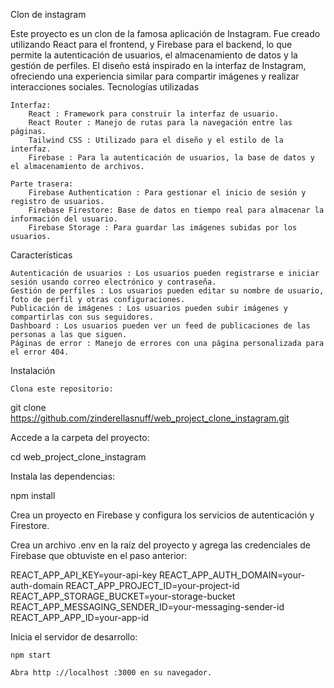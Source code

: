 Clon de instagram

Este proyecto es un clon de la famosa aplicación de Instagram. Fue creado utilizando React para el frontend, y Firebase para el backend, lo que permite la autenticación de usuarios, el almacenamiento de datos y la gestión de perfiles. El diseño está inspirado en la interfaz de Instagram, ofreciendo una experiencia similar para compartir imágenes y realizar interacciones sociales.
Tecnologías utilizadas

    Interfaz:
        React : Framework para construir la interfaz de usuario.
        React Router : Manejo de rutas para la navegación entre las páginas.
        Tailwind CSS : Utilizado para el diseño y el estilo de la interfaz.
        Firebase : Para la autenticación de usuarios, la base de datos y el almacenamiento de archivos. 

    Parte trasera:
        Firebase Authentication : Para gestionar el inicio de sesión y registro de usuarios.
        Firebase Firestore: Base de datos en tiempo real para almacenar la información del usuario.
        Firebase Storage : Para guardar las imágenes subidas por los usuarios. 

Características

    Autenticación de usuarios : Los usuarios pueden registrarse e iniciar sesión usando correo electrónico y contraseña.
    Gestión de perfiles : Los usuarios pueden editar su nombre de usuario, foto de perfil y otras configuraciones.
    Publicación de imágenes : Los usuarios pueden subir imágenes y compartirlas con sus seguidores.
    Dashboard : Los usuarios pueden ver un feed de publicaciones de las personas a las que siguen.
    Páginas de error : Manejo de errores con una página personalizada para el error 404. 

Instalación

    Clona este repositorio:

git clone https://github.com/zinderellasnuff/web_project_clone_instagram.git

Accede a la carpeta del proyecto:

cd web_project_clone_instagram

Instala las dependencias:

npm install

Crea un proyecto en Firebase y configura los servicios de autenticación y Firestore.

Crea un archivo .env en la raíz del proyecto y agrega las credenciales de Firebase que obtuviste en el paso anterior:

REACT_APP_API_KEY=your-api-key
REACT_APP_AUTH_DOMAIN=your-auth-domain
REACT_APP_PROJECT_ID=your-project-id
REACT_APP_STORAGE_BUCKET=your-storage-bucket
REACT_APP_MESSAGING_SENDER_ID=your-messaging-sender-id
REACT_APP_APP_ID=your-app-id

Inicia el servidor de desarrollo:

    npm start

    Abra http ://localhost :3000 en su navegador. 
